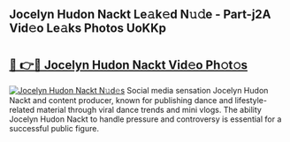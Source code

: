## Jocelyn Hudon Nackt Le𝚊k𝚎d N𝚞𝚍e - Part-j2A Vid𝚎o Le𝚊ks Photos UoKKp

# <h2><a href="http://fb7piqd.evod.top/?m=Jocelyn+Hudon+Nackt">🔗 👉🔴 Jocelyn Hudon Nackt Vid𝚎o Ph𝚘t𝚘s</a></h2>

[![Jocelyn Hudon Nackt N𝚞d𝚎s](https://i.imgur.com/8V9OHl7.gif)](http://fb7piqd.evod.top/?m=Jocelyn+Hudon+Nackt)
Social media sensation Jocelyn Hudon Nackt and content producer, known for publishing dance and lifestyle-related material through viral dance trends and mini vlogs. The ability Jocelyn Hudon Nackt to handle pressure and controversy is essential for a successful public figure. 
